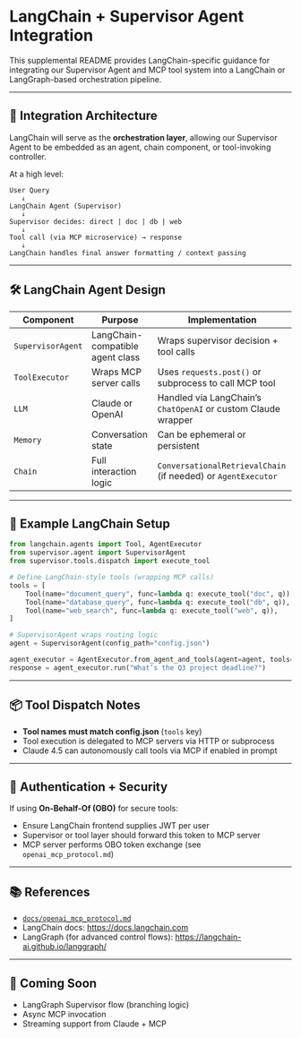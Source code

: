 # LangChain + Supervisor Agent Integration

This supplemental README provides LangChain-specific guidance for integrating our Supervisor Agent and MCP tool system into a LangChain or LangGraph-based orchestration pipeline.

---

## 🧩 Integration Architecture

LangChain will serve as the **orchestration layer**, allowing our Supervisor Agent to be embedded as an agent, chain component, or tool-invoking controller.

At a high level:

```
User Query
   ↓
LangChain Agent (Supervisor)
   ↓
Supervisor decides: direct | doc | db | web
   ↓
Tool call (via MCP microservice) → response
   ↓
LangChain handles final answer formatting / context passing
```

---

## 🛠️ LangChain Agent Design

| Component | Purpose | Implementation |
|----------|---------|----------------|
| `SupervisorAgent` | LangChain-compatible agent class | Wraps supervisor decision + tool calls |
| `ToolExecutor` | Wraps MCP server calls | Uses `requests.post()` or subprocess to call MCP tool |
| `LLM` | Claude or OpenAI | Handled via LangChain’s `ChatOpenAI` or custom Claude wrapper |
| `Memory` | Conversation state | Can be ephemeral or persistent |
| `Chain` | Full interaction logic | `ConversationalRetrievalChain` (if needed) or `AgentExecutor` |

---

## 🧪 Example LangChain Setup

```python
from langchain.agents import Tool, AgentExecutor
from supervisor.agent import SupervisorAgent
from supervisor.tools.dispatch import execute_tool

# Define LangChain-style tools (wrapping MCP calls)
tools = [
    Tool(name="document_query", func=lambda q: execute_tool("doc", q)),
    Tool(name="database_query", func=lambda q: execute_tool("db", q)),
    Tool(name="web_search", func=lambda q: execute_tool("web", q)),
]

# SupervisorAgent wraps routing logic
agent = SupervisorAgent(config_path="config.json")

agent_executor = AgentExecutor.from_agent_and_tools(agent=agent, tools=tools)
response = agent_executor.run("What’s the Q3 project deadline?")
```

---

## 📦 Tool Dispatch Notes

- **Tool names must match config.json** (`tools` key)  
- Tool execution is delegated to MCP servers via HTTP or subprocess  
- Claude 4.5 can autonomously call tools via MCP if enabled in prompt

---

## 🔐 Authentication + Security

If using **On-Behalf-Of (OBO)** for secure tools:
- Ensure LangChain frontend supplies JWT per user
- Supervisor or tool layer should forward this token to MCP server
- MCP server performs OBO token exchange (see `openai_mcp_protocol.md`)

---

## 📚 References

- [`docs/openai_mcp_protocol.md`](../docs/openai_mcp_protocol.md)
- LangChain docs: https://docs.langchain.com
- LangGraph (for advanced control flows): https://langchain-ai.github.io/langgraph/

---

## 🔄 Coming Soon

- LangGraph Supervisor flow (branching logic)
- Async MCP invocation
- Streaming support from Claude + MCP
